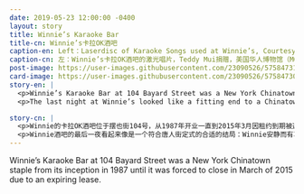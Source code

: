 ```yaml
---
date: 2019-05-23 12:00:00 -0400
layout: story
title: Winnie’s Karaoke Bar
title-cn: Winnie’s卡拉OK酒吧
caption-en: Left：Laserdisc of Karaoke Songs used at Winnie’s, Courtesy of Teddy Mui, Museum of Chinese in America (MOCA) Collection;<br>Right：Former MOCA Staff member Michael Robison singing the “I Want it that Way” that Winnie’s (104 Bayard Street)
caption-cn: 左：Winnie’s卡拉OK酒吧的激光唱片，Teddy Mui捐赠，美国华人博物馆（MOCA）馆藏；右：MOCA前员工<br>Michael Robison在位于摆也街104 号的Winnie’s卡拉OK酒吧演唱 “I Want it that Way”
post-image: https://user-images.githubusercontent.com/23090526/57584731-a0a6e580-74ac-11e9-9e25-5a8a4f5cd859.jpg
card-image: https://user-images.githubusercontent.com/23090526/57584730-9f75b880-74ac-11e9-9fff-7ed2b46997f4.jpg
story-en: |
  <p>Winnie’s Karaoke Bar at 104 Bayard Street was a New York Chinatown staple from its inception in 1987 until it was forced to close in March of 2015 due to an expiring lease. The bar’s owner and namesake, Winnie Mui, opened the bar after a brief but illustrious career as a Cantonese opera star in Hong Kong. Winnie’s DJs juggled song requests scrawled on slips of scrap paper, a complicated-looking filing system of laserdiscs, hand-written location notes, and multiple laser disc players to smoothly transition from one song to the next. Diverse crowds crammed into Winnie’s on the weekends – Chinatown old-timers shared the stage with artist types and hipsters.</p>
  <p>The last night at Winnie’s looked like a fitting end to a Chinatown fixture: Winnie held court with quiet dignity as locals came to pay respects to her and the bar. On the stage, karaoke enthusiasts belted out boozy renditions of classics, serenading the space into retirement. Teddy Mui, Winnie’s son, was always adamant that the iconic karaoke bar would reopen. In 2019, Four years after its closure Winnie and Teddy have finally found a new home and reopened the bar at 53 East Broadway.</p>

story-cn: |
  <p>Winnie的卡拉OK酒吧位于摆也街104号，从1987年开业一直到2015年3月因租约到期被迫关闭，它一直都是纽约唐人街的一个重要场所。这间酒吧以老板Winnie Mui的名字命名，Winnie Mui结束了她在香港的一段短暂而辉煌的粤剧明星生涯后，开了这间酒吧。Winnie的DJ们一边摆弄着潦草的写在纸片上的歌单请求，一边操作着一个看起来很复杂的文件系统，里面有激光唱片、手写的位置记录和多台激光唱机，以便流畅地从一首歌曲过渡到下一首。周末，各种各样的人群挤在Winnie’s酒吧里----唐人街的老前辈们和艺术家、潮人们一起登台。</p>
  <p>Winnie酒吧的最后一夜看起来像是一个符合唐人街定式的合适的结局：Winnie安静而有尊严地接待客人，当地人前来向她和她的酒吧致敬。在舞台上，卡拉OK爱好者们高唱着醉人的经典歌曲，伴着小夜曲，这个空间逐渐退出历史舞台。Winnie的儿子Teddy Mui一直坚称，这家标志性的卡拉OK酒吧将会重新开业。2019年，在酒吧关闭四年后，Winnie和Teddy终于找到了一个新的场所，在东百老汇53号重新开业。</p>
---
```


Winnie’s Karaoke Bar at 104 Bayard Street was a New York Chinatown staple from its inception in 1987 until it was forced to close in March of 2015 due to an expiring lease.
